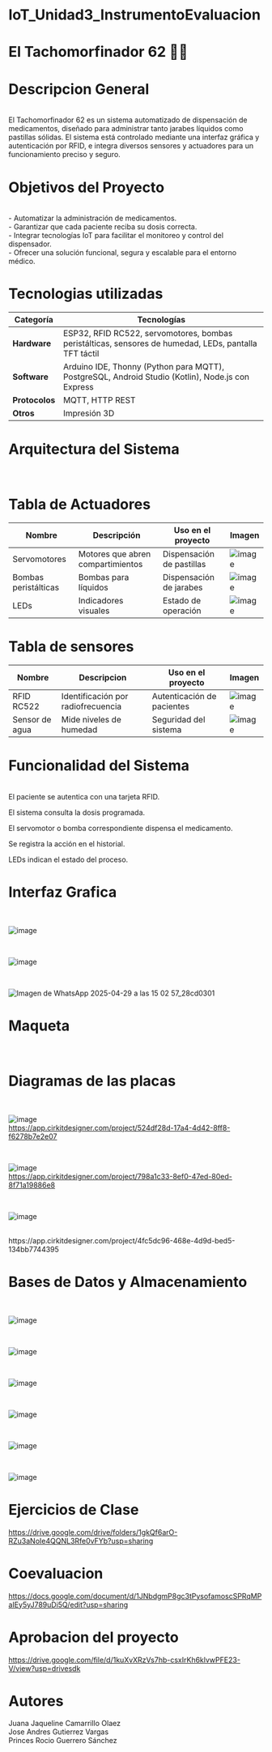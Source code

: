 # IoT_Unidad3_InstrumentoEvaluacion

# El Tachomorfinador 62 💊🔥

# Descripcion General
<br>
El Tachomorfinador 62 es un sistema automatizado de dispensación de medicamentos, diseñado para administrar tanto jarabes líquidos como pastillas sólidas. El sistema está controlado mediante una interfaz gráfica y autenticación por RFID, e integra diversos sensores y actuadores para un funcionamiento preciso y seguro.


# Objetivos del Proyecto
<br>
- Automatizar la administración de medicamentos.
<br>
- Garantizar que cada paciente reciba su dosis correcta.
<br>
- Integrar tecnologías IoT para facilitar el monitoreo y control del dispensador.
<br>
- Ofrecer una solución funcional, segura y escalable para el entorno médico.

# Tecnologias utilizadas
| Categoría     | Tecnologías                                                                 |
|---------------|------------------------------------------------------------------------------|
| **Hardware**  | ESP32, RFID RC522, servomotores, bombas peristálticas, sensores de humedad, LEDs, pantalla TFT táctil |
| **Software**  | Arduino IDE, Thonny (Python para MQTT), PostgreSQL, Android Studio (Kotlin), Node.js con Express |
| **Protocolos**| MQTT, HTTP REST                                                              |
| **Otros**     | Impresión 3D                                                                 |


# Arquitectura del Sistema
<br>

# Tabla de Actuadores
| Nombre               | Descripción                              | Uso en el proyecto        | Imagen |
|----------------------|-------------------------------------------|----------------------------|--------|
| Servomotores         | Motores que abren compartimientos        | Dispensación de pastillas | ![image](https://github.com/user-attachments/assets/1b21659d-53d7-4b9e-a329-76e5268bbcb0) |
| Bombas peristálticas | Bombas para líquidos                     | Dispensación de jarabes   | ![image](https://github.com/user-attachments/assets/4f745527-b5a1-47a3-87c6-4e5f725ab461) |
| LEDs                 | Indicadores visuales                     | Estado de operación       | ![image](https://github.com/user-attachments/assets/cb0b8a95-2ec1-4be8-9d9b-fddad0b55fd3) |


# Tabla de sensores
| Nombre | Descripcion | Uso en el proyecto | Imagen |
|--------------|-----------|-----------|-----------|
|RFID RC522| Identificación por radiofrecuencia | Autenticación de pacientes | ![image](https://github.com/user-attachments/assets/002e70f3-e436-4943-931a-97413318eb89) |
|Sensor de agua | Mide niveles de humedad | Seguridad del sistema | ![image](https://github.com/user-attachments/assets/19629866-1eaa-4263-93e8-4a4abe74b120) |

# Funcionalidad del Sistema
<br>
El paciente se autentica con una tarjeta RFID.

El sistema consulta la dosis programada.

El servomotor o bomba correspondiente dispensa el medicamento.

Se registra la acción en el historial.

LEDs indican el estado del proceso.


# Interfaz Grafica 
<br>

![image](https://github.com/user-attachments/assets/403a0ebe-7794-4438-ae09-7b3a5cb1803b)


<br>

![image](https://github.com/user-attachments/assets/2d2088b6-3742-44bc-b8e3-ce2b61c8ff41)

<br>

![Imagen de WhatsApp 2025-04-29 a las 15 02 57_28cd0301](https://github.com/user-attachments/assets/5fbd26ef-7d7b-47f0-b283-2d9da11609a4)





# Maqueta 
<br>

# Diagramas de las placas
<br>


![image](https://github.com/user-attachments/assets/699ab7cf-b1e8-4673-9894-e127f4ef06fe)
<br>
https://app.cirkitdesigner.com/project/524df28d-17a4-4d42-8ff8-f6278b7e2e07

<br>

![image](https://github.com/user-attachments/assets/09116c59-474b-4316-8d04-b5b888f65aee)
<br>
https://app.cirkitdesigner.com/project/798a1c33-8ef0-47ed-80ed-8f71a19886e8

<br>

![image](https://github.com/user-attachments/assets/2db9a351-dd7a-4a3a-8afd-36d4deb3719d)

<br>
https://app.cirkitdesigner.com/project/4fc5dc96-468e-4d9d-bed5-134bb7744395




# Bases de Datos y Almacenamiento 
<br>

![image](https://github.com/user-attachments/assets/6204e1f7-021d-461f-88ef-e11a5873fad2)

<br>

![image](https://github.com/user-attachments/assets/43573524-4fc0-41ce-b71b-8d77559f6a5f)

<br>

![image](https://github.com/user-attachments/assets/642df161-a0fc-46c0-99b9-fe6101d85bd1)

<br>

![image](https://github.com/user-attachments/assets/a082f7b4-6466-4af0-89b6-0e044c240bfa)

<br>

![image](https://github.com/user-attachments/assets/7dab9c24-e544-4491-8cf2-c3714f931879)

<br>

![image](https://github.com/user-attachments/assets/cfc9d988-fda4-490a-8ce1-3442eb5e3bc9)





# Ejercicios de Clase 
https://drive.google.com/drive/folders/1gkQf6arO-RZu3aNoIe4QQNL3Rfe0vFYb?usp=sharing

# Coevaluacion 

https://docs.google.com/document/d/1JNbdgmP8gc3tPysofamoscSPRqMPaIEy5yJ789uDi5Q/edit?usp=sharing



# Aprobacion del proyecto
https://drive.google.com/file/d/1kuXvXRzVs7hb-csxIrKh6klvwPFE23-V/view?usp=drivesdk


# Autores 

Juana Jaqueline Camarrillo Olaez
<br>
Jose Andres Gutierrez Vargas
<br>
Princes Rocio Guerrero Sánchez 
<br>
